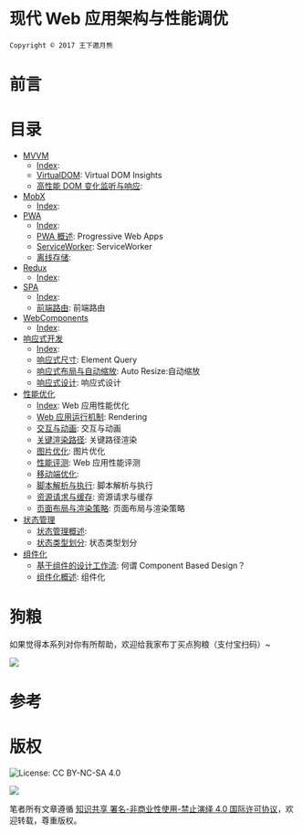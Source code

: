


# 现代 Web 应用架构与性能调优


`Copyright © 2017 王下邀月熊`



# 前言


# 目录

- [MVVM](https://github.com/wxyyxc1992/Web-Development-And-Engineering-Practices/Modern-Web-Application-Architecture-And-Performance-Optimization/MVVM/Index.md) 
    - [Index](https://github.com/wxyyxc1992/Web-Development-And-Engineering-Practices/blob/master/Modern-Web-Application-Architecture-And-Performance-Optimization/MVVM/Index.md):  
    - [VirtualDOM](https://github.com/wxyyxc1992/Web-Development-And-Engineering-Practices/blob/master/Modern-Web-Application-Architecture-And-Performance-Optimization/MVVM/VirtualDOM.md): Virtual DOM Insights 
    - [高性能 DOM 变化监听与响应](https://github.com/wxyyxc1992/Web-Development-And-Engineering-Practices/blob/master/Modern-Web-Application-Architecture-And-Performance-Optimization/MVVM/%E9%AB%98%E6%80%A7%E8%83%BD%20DOM%20%E5%8F%98%E5%8C%96%E7%9B%91%E5%90%AC%E4%B8%8E%E5%93%8D%E5%BA%94.md):  
- [MobX](https://github.com/wxyyxc1992/Web-Development-And-Engineering-Practices/Modern-Web-Application-Architecture-And-Performance-Optimization/MobX/Index.md) 
    - [Index](https://github.com/wxyyxc1992/Web-Development-And-Engineering-Practices/blob/master/Modern-Web-Application-Architecture-And-Performance-Optimization/MobX/Index.md):  
- [PWA](https://github.com/wxyyxc1992/Web-Development-And-Engineering-Practices/Modern-Web-Application-Architecture-And-Performance-Optimization/PWA/Index.md) 
    - [Index](https://github.com/wxyyxc1992/Web-Development-And-Engineering-Practices/blob/master/Modern-Web-Application-Architecture-And-Performance-Optimization/PWA/Index.md):  
    - [PWA 概述](https://github.com/wxyyxc1992/Web-Development-And-Engineering-Practices/blob/master/Modern-Web-Application-Architecture-And-Performance-Optimization/PWA/PWA%20%E6%A6%82%E8%BF%B0.md): Progressive Web Apps 
    - [ServiceWorker](https://github.com/wxyyxc1992/Web-Development-And-Engineering-Practices/blob/master/Modern-Web-Application-Architecture-And-Performance-Optimization/PWA/ServiceWorker.md): ServiceWorker 
    - [离线存储](https://github.com/wxyyxc1992/Web-Development-And-Engineering-Practices/blob/master/Modern-Web-Application-Architecture-And-Performance-Optimization/PWA/%E7%A6%BB%E7%BA%BF%E5%AD%98%E5%82%A8.md):  
- [Redux](https://github.com/wxyyxc1992/Web-Development-And-Engineering-Practices/Modern-Web-Application-Architecture-And-Performance-Optimization/Redux/Index.md) 
    - [Index](https://github.com/wxyyxc1992/Web-Development-And-Engineering-Practices/blob/master/Modern-Web-Application-Architecture-And-Performance-Optimization/Redux/Index.md):  
- [SPA](https://github.com/wxyyxc1992/Web-Development-And-Engineering-Practices/Modern-Web-Application-Architecture-And-Performance-Optimization/SPA/Index.md) 
    - [Index](https://github.com/wxyyxc1992/Web-Development-And-Engineering-Practices/blob/master/Modern-Web-Application-Architecture-And-Performance-Optimization/SPA/Index.md):  
    - [前端路由](https://github.com/wxyyxc1992/Web-Development-And-Engineering-Practices/blob/master/Modern-Web-Application-Architecture-And-Performance-Optimization/SPA/%E5%89%8D%E7%AB%AF%E8%B7%AF%E7%94%B1.md): 前端路由 
- [WebComponents](https://github.com/wxyyxc1992/Web-Development-And-Engineering-Practices/Modern-Web-Application-Architecture-And-Performance-Optimization/WebComponents/Index.md) 
    - [Index](https://github.com/wxyyxc1992/Web-Development-And-Engineering-Practices/blob/master/Modern-Web-Application-Architecture-And-Performance-Optimization/WebComponents/Index.md):  
- [响应式开发](https://github.com/wxyyxc1992/Web-Development-And-Engineering-Practices/Modern-Web-Application-Architecture-And-Performance-Optimization/响应式开发/Index.md) 
    - [Index](https://github.com/wxyyxc1992/Web-Development-And-Engineering-Practices/blob/master/Modern-Web-Application-Architecture-And-Performance-Optimization/%E5%93%8D%E5%BA%94%E5%BC%8F%E5%BC%80%E5%8F%91/Index.md):  
    - [响应式尺寸](https://github.com/wxyyxc1992/Web-Development-And-Engineering-Practices/blob/master/Modern-Web-Application-Architecture-And-Performance-Optimization/%E5%93%8D%E5%BA%94%E5%BC%8F%E5%BC%80%E5%8F%91/%E5%93%8D%E5%BA%94%E5%BC%8F%E5%B0%BA%E5%AF%B8.md): Element Query 
    - [响应式布局与自动缩放](https://github.com/wxyyxc1992/Web-Development-And-Engineering-Practices/blob/master/Modern-Web-Application-Architecture-And-Performance-Optimization/%E5%93%8D%E5%BA%94%E5%BC%8F%E5%BC%80%E5%8F%91/%E5%93%8D%E5%BA%94%E5%BC%8F%E5%B8%83%E5%B1%80%E4%B8%8E%E8%87%AA%E5%8A%A8%E7%BC%A9%E6%94%BE.md): Auto Resize:自动缩放 
    - [响应式设计](https://github.com/wxyyxc1992/Web-Development-And-Engineering-Practices/blob/master/Modern-Web-Application-Architecture-And-Performance-Optimization/%E5%93%8D%E5%BA%94%E5%BC%8F%E5%BC%80%E5%8F%91/%E5%93%8D%E5%BA%94%E5%BC%8F%E8%AE%BE%E8%AE%A1.md): 响应式设计 
- [性能优化](https://github.com/wxyyxc1992/Web-Development-And-Engineering-Practices/Modern-Web-Application-Architecture-And-Performance-Optimization/性能优化/Index.md) 
    - [Index](https://github.com/wxyyxc1992/Web-Development-And-Engineering-Practices/blob/master/Modern-Web-Application-Architecture-And-Performance-Optimization/%E6%80%A7%E8%83%BD%E4%BC%98%E5%8C%96/Index.md): Web 应用性能优化 
    - [Web 应用运行机制](https://github.com/wxyyxc1992/Web-Development-And-Engineering-Practices/blob/master/Modern-Web-Application-Architecture-And-Performance-Optimization/%E6%80%A7%E8%83%BD%E4%BC%98%E5%8C%96/Web%20%E5%BA%94%E7%94%A8%E8%BF%90%E8%A1%8C%E6%9C%BA%E5%88%B6.md): Rendering 
    - [交互与动画](https://github.com/wxyyxc1992/Web-Development-And-Engineering-Practices/blob/master/Modern-Web-Application-Architecture-And-Performance-Optimization/%E6%80%A7%E8%83%BD%E4%BC%98%E5%8C%96/%E4%BA%A4%E4%BA%92%E4%B8%8E%E5%8A%A8%E7%94%BB.md): 交互与动画 
    - [关键渲染路径](https://github.com/wxyyxc1992/Web-Development-And-Engineering-Practices/blob/master/Modern-Web-Application-Architecture-And-Performance-Optimization/%E6%80%A7%E8%83%BD%E4%BC%98%E5%8C%96/%E5%85%B3%E9%94%AE%E6%B8%B2%E6%9F%93%E8%B7%AF%E5%BE%84.md): 关键路径渲染 
    - [图片优化](https://github.com/wxyyxc1992/Web-Development-And-Engineering-Practices/blob/master/Modern-Web-Application-Architecture-And-Performance-Optimization/%E6%80%A7%E8%83%BD%E4%BC%98%E5%8C%96/%E5%9B%BE%E7%89%87%E4%BC%98%E5%8C%96.md): 图片优化 
    - [性能评测](https://github.com/wxyyxc1992/Web-Development-And-Engineering-Practices/blob/master/Modern-Web-Application-Architecture-And-Performance-Optimization/%E6%80%A7%E8%83%BD%E4%BC%98%E5%8C%96/%E6%80%A7%E8%83%BD%E8%AF%84%E6%B5%8B.md): Web 应用性能评测 
    - [移动端优化](https://github.com/wxyyxc1992/Web-Development-And-Engineering-Practices/blob/master/Modern-Web-Application-Architecture-And-Performance-Optimization/%E6%80%A7%E8%83%BD%E4%BC%98%E5%8C%96/%E7%A7%BB%E5%8A%A8%E7%AB%AF%E4%BC%98%E5%8C%96.md):  
    - [脚本解析与执行](https://github.com/wxyyxc1992/Web-Development-And-Engineering-Practices/blob/master/Modern-Web-Application-Architecture-And-Performance-Optimization/%E6%80%A7%E8%83%BD%E4%BC%98%E5%8C%96/%E8%84%9A%E6%9C%AC%E8%A7%A3%E6%9E%90%E4%B8%8E%E6%89%A7%E8%A1%8C.md): 脚本解析与执行 
    - [资源请求与缓存](https://github.com/wxyyxc1992/Web-Development-And-Engineering-Practices/blob/master/Modern-Web-Application-Architecture-And-Performance-Optimization/%E6%80%A7%E8%83%BD%E4%BC%98%E5%8C%96/%E8%B5%84%E6%BA%90%E8%AF%B7%E6%B1%82%E4%B8%8E%E7%BC%93%E5%AD%98.md): 资源请求与缓存 
    - [页面布局与渲染策略](https://github.com/wxyyxc1992/Web-Development-And-Engineering-Practices/blob/master/Modern-Web-Application-Architecture-And-Performance-Optimization/%E6%80%A7%E8%83%BD%E4%BC%98%E5%8C%96/%E9%A1%B5%E9%9D%A2%E5%B8%83%E5%B1%80%E4%B8%8E%E6%B8%B2%E6%9F%93%E7%AD%96%E7%95%A5.md): 页面布局与渲染策略 
- [状态管理](https://github.com/wxyyxc1992/Web-Development-And-Engineering-Practices/Modern-Web-Application-Architecture-And-Performance-Optimization/状态管理/Index.md) 
    - [状态管理概述](https://github.com/wxyyxc1992/Web-Development-And-Engineering-Practices/blob/master/Modern-Web-Application-Architecture-And-Performance-Optimization/%E7%8A%B6%E6%80%81%E7%AE%A1%E7%90%86/%E7%8A%B6%E6%80%81%E7%AE%A1%E7%90%86%E6%A6%82%E8%BF%B0.md):  
    - [状态类型划分](https://github.com/wxyyxc1992/Web-Development-And-Engineering-Practices/blob/master/Modern-Web-Application-Architecture-And-Performance-Optimization/%E7%8A%B6%E6%80%81%E7%AE%A1%E7%90%86/%E7%8A%B6%E6%80%81%E7%B1%BB%E5%9E%8B%E5%88%92%E5%88%86.md): 状态类型划分 
- [组件化](https://github.com/wxyyxc1992/Web-Development-And-Engineering-Practices/Modern-Web-Application-Architecture-And-Performance-Optimization/组件化/Index.md) 
    - [基于组件的设计工作流](https://github.com/wxyyxc1992/Web-Development-And-Engineering-Practices/blob/master/Modern-Web-Application-Architecture-And-Performance-Optimization/%E7%BB%84%E4%BB%B6%E5%8C%96/%E5%9F%BA%E4%BA%8E%E7%BB%84%E4%BB%B6%E7%9A%84%E8%AE%BE%E8%AE%A1%E5%B7%A5%E4%BD%9C%E6%B5%81.md): 何谓 Component Based Design？ 
    - [组件化概述](https://github.com/wxyyxc1992/Web-Development-And-Engineering-Practices/blob/master/Modern-Web-Application-Architecture-And-Performance-Optimization/%E7%BB%84%E4%BB%B6%E5%8C%96/%E7%BB%84%E4%BB%B6%E5%8C%96%E6%A6%82%E8%BF%B0.md): 组件化 


# 狗粮
如果觉得本系列对你有所帮助，欢迎给我家布丁买点狗粮（支付宝扫码）~




![](https://github.com/wxyyxc1992/OSS/blob/master/2017/8/1/Buding.jpg?raw=true)





# 参考


# 版权



![License: CC BY-NC-SA 4.0](https://img.shields.io/badge/License-CC%20BY--NC--SA%204.0-lightgrey.svg)



![](https://parg.co/bDm)



笔者所有文章遵循 [知识共享 署名-非商业性使用-禁止演绎 4.0 国际许可协议](https://creativecommons.org/licenses/by-nc-nd/4.0/deed.zh)，欢迎转载，尊重版权。

